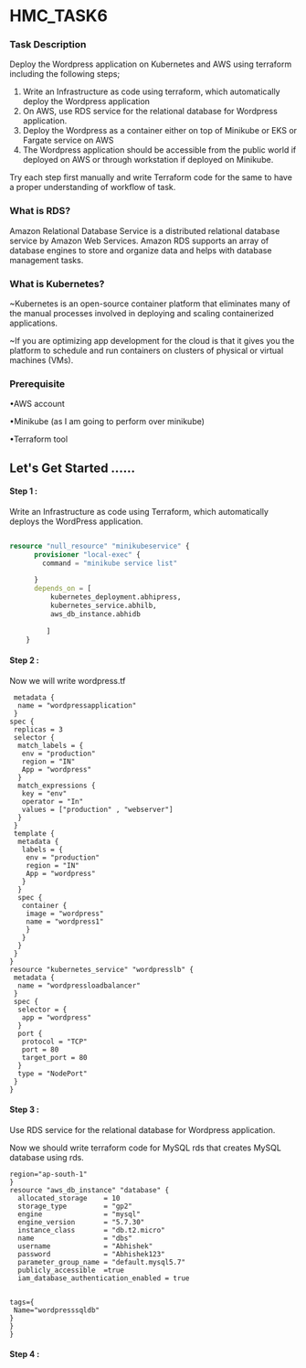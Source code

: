 # HMC_TASK6
### Task Description
Deploy the Wordpress application on Kubernetes and AWS using terraform including the following steps;

1. Write an Infrastructure as code using terraform, which automatically deploy the Wordpress application
2. On AWS, use RDS service for the relational database for Wordpress application.
3. Deploy the Wordpress as a container either on top of Minikube or EKS or Fargate service on AWS
4. The Wordpress application should be accessible from the public world if deployed on AWS or through workstation if deployed on Minikube.

Try each step first manually and write Terraform code for the same to have a proper understanding of workflow of task.
### What is RDS?

Amazon Relational Database Service is a distributed relational database service by Amazon Web Services. Amazon RDS supports an array of database engines to store and organize data and helps with database management tasks.

### What is Kubernetes?

~Kubernetes is an open-source container platform that eliminates many of the manual processes involved in deploying and scaling containerized applications.

~If you are optimizing app development for the cloud is that it gives you the platform to schedule and run containers on clusters of physical or virtual machines (VMs).

### Prerequisite
•AWS account

•Minikube (as I am going to perform over minikube)

•Terraform tool
## Let's Get Started ......
#### Step 1 : 
Write an Infrastructure as code using Terraform, which automatically deploys the WordPress application.

```main.tf file-:

resource "null_resource" "minikubeservice" {
	  provisioner "local-exec" {
	    command = "minikube service list"
	    
	  }
	  depends_on = [
	      kubernetes_deployment.abhipress,
	      kubernetes_service.abhilb,
	      aws_db_instance.abhidb
	 
	     ]
	}
```
#### Step 2 :
Now we will write wordpress.tf

```resource "kubernetes_deployment" "involve" {
 metadata {
  name = "wordpressapplication"
 }
spec {
 replicas = 3
 selector {
  match_labels = {
   env = "production"
   region = "IN"
   App = "wordpress"
  }
  match_expressions {
   key = "env"
   operator = "In"
   values = ["production" , "webserver"]
  }
 }
 template {
  metadata {
   labels = {
    env = "production"
    region = "IN"
    App = "wordpress"
   }
  }
  spec {
   container {
    image = "wordpress"
    name = "wordpress1" 
    }
   }
  }
 }
}
resource "kubernetes_service" "wordpresslb" {
 metadata {
  name = "wordpressloadbalancer"
 }
 spec {
  selector = {
   app = "wordpress"
  }
  port {
   protocol = "TCP"
   port = 80
   target_port = 80
  }
  type = "NodePort"
 }
}
```
#### Step 3 :
Use RDS service for the relational database for Wordpress application.

Now we should write terraform code for MySQL rds that creates MySQL database using rds.

```provider "aws"{
region="ap-south-1"
}
resource "aws_db_instance" "database" {
  allocated_storage    = 10
  storage_type         = "gp2"
  engine               = "mysql"
  engine_version       = "5.7.30"
  instance_class       = "db.t2.micro"
  name                 = "dbs"
  username             = "Abhishek"
  password             = "Abhishek123"
  parameter_group_name = "default.mysql5.7"
  publicly_accessible  =true
  iam_database_authentication_enabled = true


tags={
 Name="wordpresssqldb"
}
}
}
``` 
#### Step 4 : 
